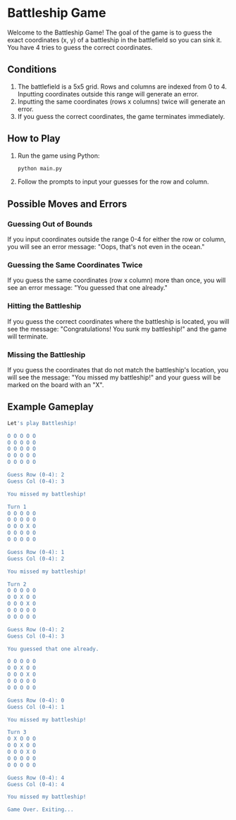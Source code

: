 # Battleship Game

Welcome to the Battleship Game! The goal of the game is to guess the exact coordinates (x, y) of a battleship in the battlefield so you can sink it. You have 4 tries to guess the correct coordinates.

## Conditions

1. The battlefield is a 5x5 grid. Rows and columns are indexed from 0 to 4. Inputting coordinates outside this range will generate an error.
2. Inputting the same coordinates (rows x columns) twice will generate an error.
3. If you guess the correct coordinates, the game terminates immediately.

## How to Play

1. Run the game using Python:

    ```sh
    python main.py
    ```

2. Follow the prompts to input your guesses for the row and column.

## Possible Moves and Errors

### Guessing Out of Bounds

If you input coordinates outside the range 0-4 for either the row or column, you will see an error message: "Oops, that's not even in the ocean."

### Guessing the Same Coordinates Twice

If you guess the same coordinates (row x column) more than once, you will see an error message: "You guessed that one already."

### Hitting the Battleship
  
If you guess the correct coordinates where the battleship is located, you will see the message: "Congratulations! You sunk my battleship!" and the game will terminate.

### Missing the Battleship

If you guess the coordinates that do not match the battleship's location, you will see the message: "You missed my battleship!" and your guess will be marked on the board with an "X".

## Example Gameplay

```sh
Let's play Battleship!

O O O O O
O O O O O
O O O O O
O O O O O
O O O O O

Guess Row (0-4): 2
Guess Col (0-4): 3

You missed my battleship!

Turn 1
O O O O O
O O O O O
O O O X O
O O O O O
O O O O O

Guess Row (0-4): 1
Guess Col (0-4): 2

You missed my battleship!

Turn 2
O O O O O
O O X O O
O O O X O
O O O O O
O O O O O

Guess Row (0-4): 2
Guess Col (0-4): 3

You guessed that one already.

O O O O O
O O X O O
O O O X O
O O O O O
O O O O O

Guess Row (0-4): 0
Guess Col (0-4): 1

You missed my battleship!

Turn 3
O X O O O
O O X O O
O O O X O
O O O O O
O O O O O

Guess Row (0-4): 4
Guess Col (0-4): 4

You missed my battleship!

Game Over. Exiting...
```